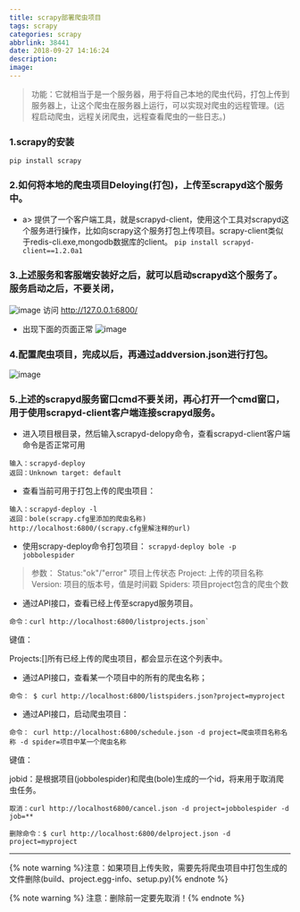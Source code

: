 ```yaml
---
title: scrapy部署爬虫项目
tags: scrapy
categories: scrapy
abbrlink: 38441
date: 2018-09-27 14:16:24
description:
image:
---
```

<blockquote  size=5 color="#66ccff" class="blockquote-center">功能：它就相当于是一个服务器，用于将自己本地的爬虫代码，打包上传到服务器上，让这个爬虫在服务器上运行，可以实现对爬虫的远程管理。(远程启动爬虫，远程关闭爬虫，远程查看爬虫的一些日志。)</blockquote> 


<!-- <img src="https://" alt="" style="width:100%" /> -->

<!-- more -->

### 1.scrapy的安装

`pip install scrapy`

### 2.如何将本地的爬虫项目Deloying(打包)，上传至scrapyd这个服务中。

* a> 提供了一个客户端工具，就是scrapyd-client，使用这个工具对scrapyd这个服务进行操作，比如向scrapy这个服务打包上传项目。scrapy-client类似于redis-cli.exe,mongodb数据库的client。
`pip install scrapyd-client==1.2.0a1`

### 3.上述服务和客服端安装好之后，就可以启动scrapyd这个服务了。服务启动之后，不要关闭，
![image](https://wx2.sinaimg.cn/large/0068ZTOjly1fvo3wznucwj30lj09879a.jpg)
访问 <http://127.0.0.1:6800/>
* 出现下面的页面正常
![image](https://ws3.sinaimg.cn/large/0068ZTOjly1fvo413bep2j30nf0b6q3d.jpg)


### 4.配置爬虫项目，完成以后，再通过addversion.json进行打包。
![image](https://ws4.sinaimg.cn/large/0068ZTOjly1fvo48d6dbwj30vi0dhwio.jpg)
### 5.上述的scrapyd服务窗口cmd不要关闭，再心打开一个cmd窗口，用于使用scrapyd-client客户端连接scrapyd服务。
* 进入项目根目录，然后输入scrapyd-delopy命令，查看scrapyd-client客户端命令是否正常可用
```
输入：scrapyd-deploy
返回：Unknown target: default

```
* 查看当前可用于打包上传的爬虫项目：
```
输入：scrapyd-deploy -l
返回：bole(scrapy.cfg里添加的爬虫名称)      http://localhost:6800/(scrapy.cfg里解注释的url)
```
* 使用scrapy-deploy命令打包项目：
`scrapyd-deploy bole -p jobbolespider`
> 参数：
> Status:"ok"/"error" 项目上传状态
> Project:  上传的项目名称
> Version:  项目的版本号，值是时间戳
> Spiders:  项目project包含的爬虫个数


* 通过API接口，查看已经上传至scrapyd服务项目。
```
命令：curl http://localhost:6800/listprojects.json`
```
键值：

Projects:[]所有已经上传的爬虫项目，都会显示在这个列表中。

* 通过API接口，查看某一个项目中的所有的爬虫名称；
```
命令： $ curl http://localhost:6800/listspiders.json?project=myproject
```

* 通过API接口，启动爬虫项目：
```
命令： curl http://localhost:6800/schedule.json -d project=爬虫项目名称名称 -d spider=项目中某一个爬虫名称 
```
键值：


jobid：是根据项目(jobbolespider)和爬虫(bole)生成的一个id，将来用于取消爬虫任务。
```
取消：curl http://localhost6800/cancel.json -d project=jobbolespider -d job=**
```

```
删除命令：$ curl http://localhost:6800/delproject.json -d project=myproject
```

<hr />

{% note warning %}注意：如果项目上传失败，需要先将爬虫项目中打包生成的文件删除(build、project.egg-info、setup.py){% endnote %}

{% note warning %} 注意：删除前一定要先取消！{% endnote %}

